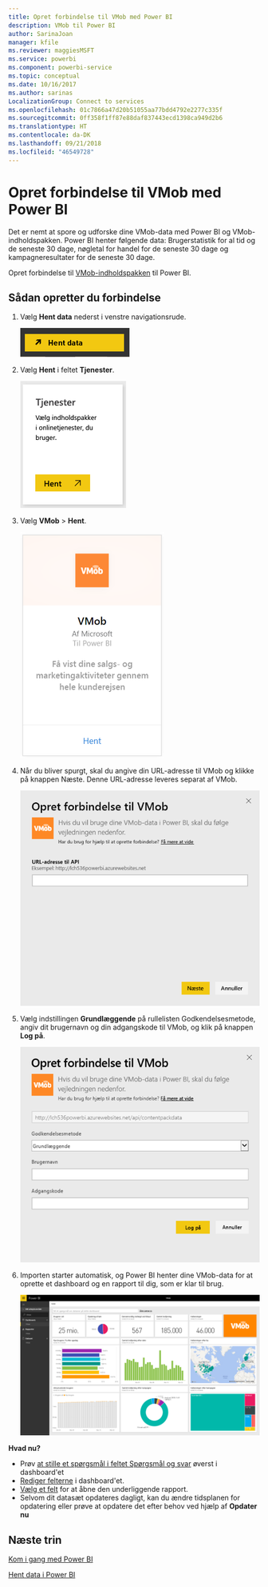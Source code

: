 ```yaml
---
title: Opret forbindelse til VMob med Power BI
description: VMob til Power BI
author: SarinaJoan
manager: kfile
ms.reviewer: maggiesMSFT
ms.service: powerbi
ms.component: powerbi-service
ms.topic: conceptual
ms.date: 10/16/2017
ms.author: sarinas
LocalizationGroup: Connect to services
ms.openlocfilehash: 01c7866a47d20b51055aa77bdd4792e2277c335f
ms.sourcegitcommit: 0ff358f1ff87e88daf837443ecd1398ca949d2b6
ms.translationtype: HT
ms.contentlocale: da-DK
ms.lasthandoff: 09/21/2018
ms.locfileid: "46549728"
---
```

# <a name="connect-to-vmob-with-power-bi"></a>Opret forbindelse til VMob med Power BI
Det er nemt at spore og udforske dine VMob-data med Power BI og VMob-indholdspakken. Power BI henter følgende data: Brugerstatistik for al tid og de seneste 30 dage, nøgletal for handel for de seneste 30 dage og kampagneresultater for de seneste 30 dage.

Opret forbindelse til [VMob-indholdspakken](https://app.powerbi.com/getdata/services/vmob) til Power BI.

## <a name="how-to-connect"></a>Sådan opretter du forbindelse
1. Vælg **Hent data** nederst i venstre navigationsrude.
   
    ![](media/service-connect-to-vmob/getdata.png)
2. Vælg **Hent** i feltet **Tjenester**.
   
   ![](media/service-connect-to-vmob/services.png)
3. Vælg **VMob** \> **Hent**.
   
   ![](media/service-connect-to-vmob/vmob.png)
4. Når du bliver spurgt, skal du angive din URL-adresse til VMob og klikke på knappen Næste. Denne URL-adresse leveres separat af VMob.
   
    ![](media/service-connect-to-vmob/params.png)
5. Vælg indstillingen **Grundlæggende** på rullelisten Godkendelsesmetode, angiv dit brugernavn og din adgangskode til VMob, og klik på knappen **Log på**.
   
    ![](media/service-connect-to-vmob/creds.png)
6. Importen starter automatisk, og Power BI henter dine VMob-data for at oprette et dashboard og en rapport til dig, som er klar til brug.
   
   ![](media/service-connect-to-vmob/dashboard2.png)

**Hvad nu?**

* Prøv [at stille et spørgsmål i feltet Spørgsmål og svar](consumer/end-user-q-and-a.md) øverst i dashboard'et
* [Rediger felterne](service-dashboard-edit-tile.md) i dashboard'et.
* [Vælg et felt](consumer/end-user-tiles.md) for at åbne den underliggende rapport.
* Selvom dit datasæt opdateres dagligt, kan du ændre tidsplanen for opdatering eller prøve at opdatere det efter behov ved hjælp af **Opdater nu**

## <a name="next-steps"></a>Næste trin
[Kom i gang med Power BI](service-get-started.md)

[Hent data i Power BI](service-get-data.md)

